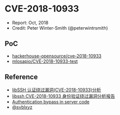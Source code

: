 # CVE-2018-10933

- Report: Oct, 2018
- Credit: Peter Winter-Smith (@peterwintrsmith)

## PoC

- [hackerhouse-opensource/cve-2018-10933](https://github.com/hackerhouse-opensource/cve-2018-10933)
- [mlosapio/CVE-2018-10933-test](https://gist.github.com/mlosapio/2062ebf943485a7289d226e0d00498e7)

## Reference

- [libSSH 认证绕过漏洞(CVE-2018-10933)分析](https://paper.seebug.org/720/)
- [libssh CVE-2018-10933 身份验证绕过漏洞分析报告](https://www.anquanke.com/post/id/162225)
- [Authentication bypass in server code](https://www.libssh.org/security/advisories/CVE-2018-10933.txt)
- [@svblxyz](https://twitter.com/svblxyz/status/1052241153737678849)
